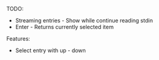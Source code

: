 
TODO:

- Streaming entries - Show while continue reading stdin
- Enter - Returns currently selected item

Features:

- Select entry with up - down
